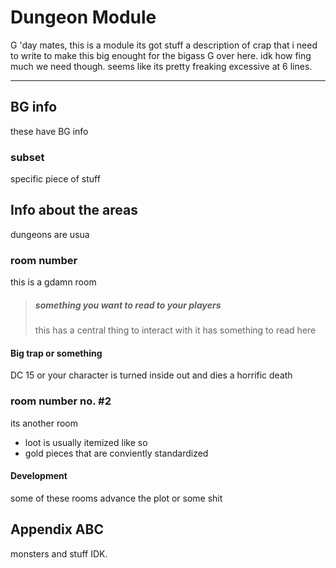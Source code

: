 # Dungeon Module
G 'day mates, this is a module its got stuff a description of crap that i need to write to make this big enought for the bigass G over here. idk how fing much we need though. seems  like its pretty freaking excessive at 6 lines.
___
## BG info
these have BG info
### subset
specific piece of stuff
## Info about the areas
dungeons are usua
### room number
this is a gdamn room
> ##### something you want to read to your players
> this has a central thing to interact with it has something to read here
>
#### Big trap or something
DC 15 or your character is turned inside out and dies a horrific death
### room number no. #2
its another room
* loot is usually itemized like so
* gold pieces that are conviently standardized

#### Development
some of these rooms advance the plot or some shit

## Appendix ABC
monsters and stuff IDK.